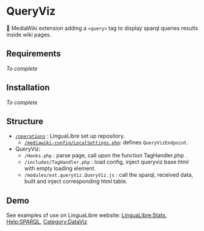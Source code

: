 # QueryViz
🌻 MediaWiki extension adding a `<query>` tag to display sparql queries results inside wiki pages.

## Requirements
_To complete_

## Installation
_To complete_

## Structure
- [`/operations`](https://github.com/lingua-libre/operations/) : LinguaLibre set up repository.
  - [`/mediawiki-config/LocalSettings.php`](https://github.com/lingua-libre/operations/blob/master/mediawiki-config/LocalSettings.php): defines `QueryVizEndpoint`.
- QueryViz: 
  - `/Hooks.php` : parse page, call upon <query> the function TagHandler.php .
  - `/includes/TagHandler.php` : load config, inject queryviz base html with empty loading element.
  - `/modules/ext.queryViz.QueryViz.js` : call the sparql, received data, built and inject corresponding html table.

## Demo
See examples of use on LinguaLibre website: [LinguaLibre:Stats](https://lingualibre.org/wiki/LinguaLibre:Stats), [Help:SPARQL](https://lingualibre.org/wiki/Help:SPARQL), [Category:DataViz](https://lingualibre.org/wiki/Category:Lingua_Libre:DataViz)

